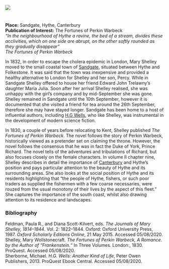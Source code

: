 <a href="https://dev.visual-essays.app"><img src="https://dev-visual-essays.netlify.app/images/ve-button.png"></a> 
<param ve-config title="Mary Wollstonecraft Shelley (1797-1851)" author="Simone Blandford" layout="vtl" banner="/images/banners/19c.jpg">

<param ve-entity eid="Q967166" aliases="Hythe">
<param ve-entity eid="Q375314" aliases="Folkestone">
<param ve-entity eid="Q29303" aliases="Canterbury">

#

**Place:** Sandgate, Hythe, Canterbury    
**Publication of Interest:** The Fortunes of Perkin Warbeck    
_“In the neighbourhood of Hythe a ravine, the bed of a stream, divides these acclivities, which on one side are abrupt, on the other softly rounded as they gradually disappear”_   
_The Fortunes of Perkin Warbeck_
<param ve-image url="https://upload.wikimedia.org/wikipedia/commons/3/3c/Perkin_Warbeck.jpg" label="Perkin Warbeck" attribution="Unknown author, Public domain, via Wikimedia Commons">

In 1832, in order to escape the cholera epidemic in London, Mary Shelley moved to the small coastal town of [Sandgate](/placesqz/sandgate-overview), situated between Hythe and Folkestone. It was said that the town was inexpensive and provided a healthy alternative to London for Shelley and her son, Percy. While in Sandgate Shelley offered to house her friend Edward John Trelawny’s daughter Maria Julia. Soon after her arrival Shelley realised, she was unhappy with the girl’s company and by mid-September she was gone. Shelley remained in Sandgate until the 10th September, however it is documented that she visited a friend for tea around the 26th September, therefore she may have stayed longer.   Sandgate has been home to a host of influential authors, including [H.G Wells](/20c/20c-wellshg-biography), who like Shelley, was instrumental in the development of modern science fiction.  
<param ve-image url="https://upload.wikimedia.org/wikipedia/commons/6/65/RothwellMaryShelley.jpg" label="Mary Shelley" attribution="Richard Rothwell, Public domain, via Wikimedia Commons">

In 1830, a couple of years before relocating to Kent, Shelley published _The Fortunes of Perkin Warbeck_. The novel follows the story of Perkin Warbeck, historically viewed as a pretender set on claiming the throne. However, the novel follows the consensus that he was in fact the Duke of York, Prince Richard. The novel tells of the adventures and tribulations of Richard, but also focuses closely on the female characters. In volume II chapter nine, Shelley describes in detail the importance of [Canterbury](/19c/19c-canterbury) and Hythe’s position and pays particular attention to the beauty of Hythe and its surrounding areas. She also looks at the social position of Hythe and its residents highlighting that “the people of Hythe, fishers, or such poor traders as supplied the fishermen with a few coarse necessaries, were rouzed from the usual monotony of their lives by the aspect of this fleet.”   She captures the importance of the south coast, whilst also drawing attention to its residence and landscapes. 
<param ve-image url="https://upload.wikimedia.org/wikipedia/commons/7/73/Hythe1830.jpg" label="Hythe, 1830" attribution="Engraving of "The Barracks and Town of Hythe, Kent" from Ireland's History of Kent, Vol. 4, 1831.Drawn by G. Sheppard, engraved by C. Bedford.">

### Bibliography 

Feldman, Paula R., and Diana Scott-Kilvert, eds. _The Journals of Mary Shelley, 1814–1844_. Vol. 2: 1822–1844. Oxford: Oxford University Press, 1987. _Oxford Scholarly Editions Online_, 21 May 2015. Accessed 05/08/2020.   
Shelley, Mary Wollstonecraft. _The Fortunes of Perkin Warbeck, A Romance. by the Author of “Frankenstein.“_ In Three Volumes. London:, 1830. ProQuest. Accessed 05/08/2020.   
Sherborne, Michael. _H.G. Wells: Another Kind of Life_, Peter Owen Publishers, 2013. ProQuest Ebook Central. Accessed 05/08/2020.   
<param ve-image url="https://upload.wikimedia.org/wikipedia/commons/1/15/Hythe_Beach%2C_Kent_-_geograph.org.uk_-_1361015.jpg" label="Hythe Beach" attribution="Peter Trimming / Hythe Beach, Kent">

